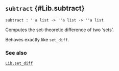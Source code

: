## `subtract` {#Lib.subtract}


```
subtract : ''a list -> ''a list -> ''a list
```



Computes the set-theoretic difference of two ‘sets’.


Behaves exactly like `set_diff`.

### See also

[`Lib.set_diff`](#Lib.set_diff)

